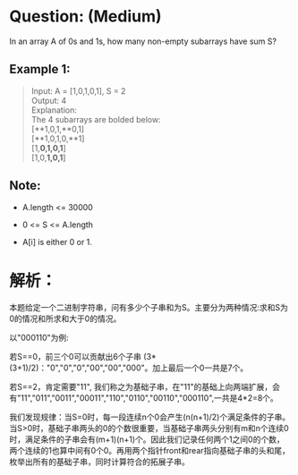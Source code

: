 # Question: (Medium)

In an array A of 0s and 1s, how many non-empty subarrays have sum S?

## Example 1:

> Input: A = [1,0,1,0,1], S = 2 <br>
> Output: 4 <br>
> Explanation: <br>
>The 4 subarrays are bolded below: <br>
>[**1,0,1,**0,1] <br>
>[**1,0,1,0,**1] <br>
>[1,**0,1,0,1**] <br>
>[1,0,**1,0,1**] <br>
 
## Note:

* A.length <= 30000

* 0 <= S <= A.length

* A[i] is either 0 or 1.

# 解析：

本题给定一个二进制字符串，问有多少个子串和为S。主要分为两种情况:求和S为0的情况和所求和大于0的情况。

以"000110"为例:

若S==0，前三个0可以贡献出6个子串 (3\*(3+1)/2)："0","0","0","00","00","000"。加上最后一个0一共是7个。

若S==2，肯定需要"11", 我们称之为基础子串，在"11"的基础上向两端扩展，会有"11","011","0011","00011","110","0110","00110","000110",一共是4\*2=8个。

我们发现规律：当S=0时，每一段连续n个0会产生(n(n+1)/2)个满足条件的子串。当S>0时，基础子串两头的0的个数很重要，当基础子串两头分别有m和n个连续0时，满足条件的子串会有(m+1)(n+1)个。因此我们记录任何两个1之间0的个数，两个连续的1也算中间有0个0。再用两个指针front和rear指向基础子串的头和尾，枚举出所有的基础子串，同时计算符合的拓展子串。